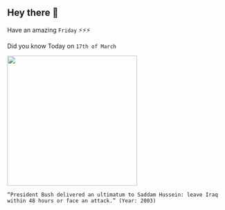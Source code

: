 ## Hey there 👋
Have an amazing `Friday` ⚡⚡⚡

Did you know Today on `17th of March`
 
 [<img src="https://georgewbush-whitehouse.archives.gov/news/releases/2003/09/images/20030907-1_address090703th-515h.jpg" width="300" />](http://edition.cnn.com/2003/US/03/17/sprj.irq.bush.speech/index.html) 
 ```
“President Bush delivered an ultimatum to Saddam Hussein: leave Iraq within 48 hours or face an attack.” (Year: 2003)
```
